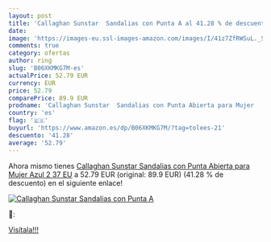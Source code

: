 ```yaml
---
layout: post
title: 'Callaghan Sunstar  Sandalias con Punta A al 41.28 % de descuento'
date: 
image: 'https://images-eu.ssl-images-amazon.com/images/I/41z7ZfRWSuL._SL200_.jpg'
comments: true
category: ofertas
author: ring
slug: 'B06XKMKG7M-es'
actualPrice: 52.79 EUR
currency: EUR
price: 52.79
comparePrice: 89.9 EUR
prodname: 'Callaghan Sunstar  Sandalias con Punta Abierta para Mujer   Azul 2   37 EU'
country: 'es'
flag: '🇪🇸'
buyurl: 'https://www.amazon.es/dp/B06XKMKG7M/?tag=tolees-21'
descuento: '41.28'
average: '52.79'
---
```


Ahora mismo tienes [Callaghan Sunstar  Sandalias con Punta Abierta para Mujer   Azul 2   37 EU](https://www.amazon.es/dp/B06XKMKG7M/?tag=tolees-21) a 52.79 EUR (original: 89.9 EUR) (41.28 %  de descuento) en el siguiente enlace!

[![Callaghan Sunstar  Sandalias con Punta A](https://images-eu.ssl-images-amazon.com/images/I/41z7ZfRWSuL._SL200_.jpg)](https://www.amazon.es/dp/B06XKMKG7M/?tag=tolees-21)

🔎:


[Visítala!!!](https://www.amazon.es/dp/B06XKMKG7M/?tag=tolees-21)
